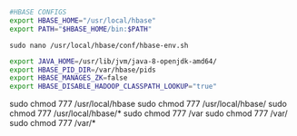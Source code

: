 



```bash
#HBASE CONFIGS
export HBASE_HOME="/usr/local/hbase"
export PATH="$HBASE_HOME/bin:$PATH"
```


`sudo nano /usr/local/hbase/conf/hbase-env.sh`

```bash
export JAVA_HOME=/usr/lib/jvm/java-8-openjdk-amd64/
export HBASE_PID_DIR=/var/hbase/pids
export HBASE_MANAGES_ZK=false
export HBASE_DISABLE_HADOOP_CLASSPATH_LOOKUP="true"
```




sudo chmod 777 /usr/local/hbase
sudo chmod 777 /usr/local/hbase/
sudo chmod 777 /usr/local/hbase/*
sudo chmod 777 /var
sudo chmod 777 /var/
sudo chmod 777 /var/*